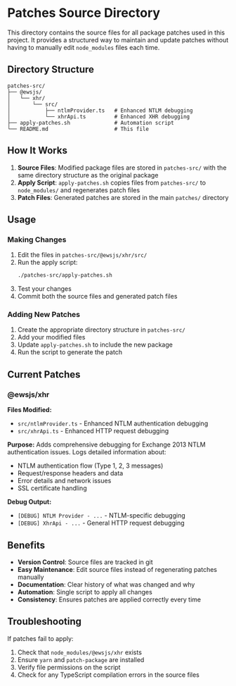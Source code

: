 # Patches Source Directory

This directory contains the source files for all package patches used in this project. It provides a structured way to maintain and update patches without having to manually edit `node_modules` files each time.

## Directory Structure

```
patches-src/
├── @ewsjs/
│   └── xhr/
│       └── src/
│           ├── ntlmProvider.ts   # Enhanced NTLM debugging
│           └── xhrApi.ts         # Enhanced XHR debugging
├── apply-patches.sh              # Automation script
└── README.md                     # This file
```

## How It Works

1. **Source Files**: Modified package files are stored in `patches-src/` with the same directory structure as the original package
2. **Apply Script**: `apply-patches.sh` copies files from `patches-src/` to `node_modules/` and regenerates patch files
3. **Patch Files**: Generated patches are stored in the main `patches/` directory

## Usage

### Making Changes

1. Edit the files in `patches-src/@ewsjs/xhr/src/`
2. Run the apply script:
   ```bash
   ./patches-src/apply-patches.sh
   ```
3. Test your changes
4. Commit both the source files and generated patch files

### Adding New Patches

1. Create the appropriate directory structure in `patches-src/`
2. Add your modified files
3. Update `apply-patches.sh` to include the new package
4. Run the script to generate the patch

## Current Patches

### @ewsjs/xhr

**Files Modified:**
- `src/ntlmProvider.ts` - Enhanced NTLM authentication debugging
- `src/xhrApi.ts` - Enhanced HTTP request debugging

**Purpose:** 
Adds comprehensive debugging for Exchange 2013 NTLM authentication issues. Logs detailed information about:
- NTLM authentication flow (Type 1, 2, 3 messages)
- Request/response headers and data
- Error details and network issues
- SSL certificate handling

**Debug Output:**
- `[DEBUG] NTLM Provider - ...` - NTLM-specific debugging
- `[DEBUG] XhrApi - ...` - General HTTP request debugging

## Benefits

- **Version Control**: Source files are tracked in git
- **Easy Maintenance**: Edit source files instead of regenerating patches manually
- **Documentation**: Clear history of what was changed and why
- **Automation**: Single script to apply all changes
- **Consistency**: Ensures patches are applied correctly every time

## Troubleshooting

If patches fail to apply:
1. Check that `node_modules/@ewsjs/xhr` exists
2. Ensure `yarn` and `patch-package` are installed
3. Verify file permissions on the script
4. Check for any TypeScript compilation errors in the source files